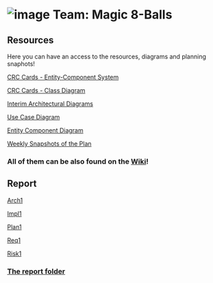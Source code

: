 # ![image](https://user-images.githubusercontent.com/68441699/215606234-cde9b149-eb91-401c-bb5d-5fb7e019c137.png) Team: Magic 8-Balls


## Resources
Here you can have an access to the resources, diagrams and planning snaphots!

[CRC Cards - Entity-Component System](https://github.com/sl3416/ENG1-Group-8/wiki/CRC--Entity-Component)

[CRC Cards - Class Diagram](https://github.com/sl3416/ENG1-Group-8/wiki/CRC-Cards--Class-Diagram)

[Interim Architectural Diagrams](https://github.com/sl3416/ENG1-Group-8/wiki/Interim-Versions-of-Arcitecture-Diagrams-(Class))

[Use Case Diagram](https://github.com/sl3416/ENG1-Group-8/wiki/Use-Case-Diagram)

[Entity Component Diagram](https://github.com/sl3416/ENG1-Group-8/wiki/The-ECS-Diagram)

[Weekly Snapshots of the Plan](https://github.com/sl3416/ENG1-Group-8/wiki/Weekly-Snapshots)

### All of them can be also found on the [Wiki](https://github.com/sl3416/ENG1-Group-8/wiki)!


## Report
[Arch1](https://docs.google.com/document/d/1M5Yc-ynWV8Ukr0fjD9w3T7CTatjXMj0c-6p1O0sKkSQ/edit?usp=share_link)

[Impl1](https://docs.google.com/document/d/1jW1BKm_5LOsY1s1j56_DcH_8T7j3AppgKQkAKZSlx34/edit?usp=share_link)

[Plan1](https://docs.google.com/document/d/16l5FANKZ8jkmoPDqqGsnmnXT41itee0pT8Tf41NRDzg/edit?usp=share_link)

[Req1](https://docs.google.com/document/d/1v9SeU0xybvgMnu_iAfMkNvVOgKTXml8ctnm7z2AHQfY/edit?usp=share_link)

[Risk1](https://docs.google.com/document/d/1TrysNWfQHdmad1fb4CCPhGj1Rx8RXBj1aNFfJbQ04xI/edit?usp=share_link)

### [The report folder](https://drive.google.com/drive/folders/1Xmb76T2WvTTvEUyZEF-8N4JnQRx0Cbzm?usp=sharing)




